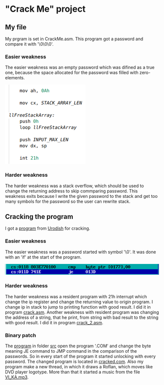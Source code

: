 # "Crack Me" project

## My file

My prgram is set in CrackMe.asm. This program got a password and compare it with '\0\0\0'.

### Easier weakness

The easier weakness was an empty password which was difined as a true one, because the space allocated for the password was filled with zero-elements. 

![alt text](data/MyWeakness1.png)

### Harder weakness

The harder weakness was a stack overflow, which should be used to change the returning address to skip commparing password. This weakness exits because I write the given password to the stack and get too many symbols for the password so the user can rewrite stack.

## Cracking the program

I got a [program](VZLOM.COM) from [Urodish](https://github.com/kzueirf12345) for cracking.

### Easier weakness

The easier weakness was a password started with symbol '\0'. It was done with an 'if' at the start of the program.

![alt text](data/EasierWeakness1.png)

### Harder weakness

The harder weakness was a resident program with 21h interrupt which change the ip register and change the returning value to origin program. I change ip in stack to jump to printing function with good result. I did it in program [crack.asm](crack.asm). Another weakness with resident program was changing the address of a string, that he print, from string with bad result to the string with good result. I did it in program [crack_2.asm](crack_2.asm).

### Binary patch

The [program](src/main.cpp) in folder [src](src) open the program '.COM' and change the byte meaning JE command to JMP command in the comparison of the passwords. So in every start of the program it started unlocking with every password. The changed program is located in [cracked.com](cracked.com). Also my program make a new thread, in which it draws a Roflan, which moves like DVD player logotype. More than that it started a music from the file [VI_KA.mp3](data/VI_KA.mp3).
